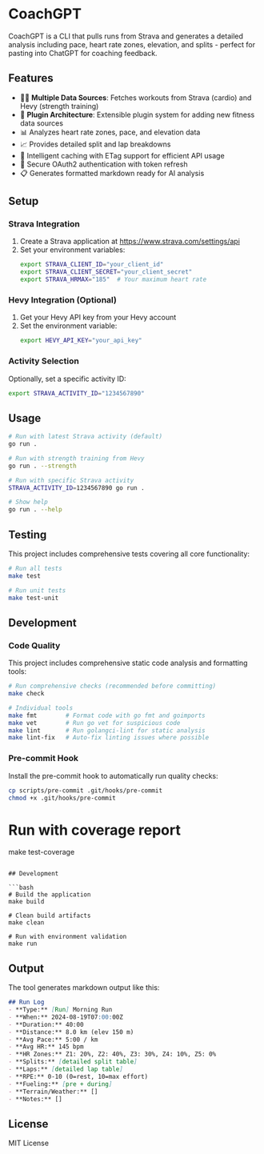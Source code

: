 # CoachGPT

CoachGPT is a CLI that pulls runs from Strava and generates a detailed analysis including pace, heart rate zones, elevation, and splits - perfect for pasting into ChatGPT for coaching feedback.

## Features

- 🏃‍♂️ **Multiple Data Sources**: Fetches workouts from Strava (cardio) and Hevy (strength training)
- 🔌 **Plugin Architecture**: Extensible plugin system for adding new fitness data sources
- 📊 Analyzes heart rate zones, pace, and elevation data
- 📈 Provides detailed split and lap breakdowns
- 💾 Intelligent caching with ETag support for efficient API usage
- 🔐 Secure OAuth2 authentication with token refresh
- 📋 Generates formatted markdown ready for AI analysis

## Setup

### Strava Integration
1. Create a Strava application at https://www.strava.com/settings/api
2. Set your environment variables:
   ```bash
   export STRAVA_CLIENT_ID="your_client_id"
   export STRAVA_CLIENT_SECRET="your_client_secret"
   export STRAVA_HRMAX="185"  # Your maximum heart rate
   ```

### Hevy Integration (Optional)
1. Get your Hevy API key from your Hevy account
2. Set the environment variable:
   ```bash
   export HEVY_API_KEY="your_api_key"
   ```

### Activity Selection
Optionally, set a specific activity ID:
```bash
export STRAVA_ACTIVITY_ID="1234567890"
```

## Usage

```bash
# Run with latest Strava activity (default)
go run .

# Run with strength training from Hevy
go run . --strength

# Run with specific Strava activity
STRAVA_ACTIVITY_ID=1234567890 go run .

# Show help
go run . --help
```

## Testing

This project includes comprehensive tests covering all core functionality:

```bash
# Run all tests
make test

# Run unit tests  
make test-unit
```

## Development

### Code Quality

This project includes comprehensive static code analysis and formatting tools:

```bash
# Run comprehensive checks (recommended before committing)
make check

# Individual tools
make fmt        # Format code with go fmt and goimports
make vet        # Run go vet for suspicious code
make lint       # Run golangci-lint for static analysis
make lint-fix   # Auto-fix linting issues where possible
```

### Pre-commit Hook

Install the pre-commit hook to automatically run quality checks:

```bash
cp scripts/pre-commit .git/hooks/pre-commit
chmod +x .git/hooks/pre-commit
```

# Run with coverage report
make test-coverage

```

## Development

```bash
# Build the application
make build

# Clean build artifacts
make clean

# Run with environment validation
make run
```

## Output

The tool generates markdown output like this:

```markdown
## Run Log
- **Type:** [Run] Morning Run
- **When:** 2024-08-19T07:00:00Z
- **Duration:** 40:00
- **Distance:** 8.0 km (elev 150 m)
- **Avg Pace:** 5:00 / km
- **Avg HR:** 145 bpm
- **HR Zones:** Z1: 20%, Z2: 40%, Z3: 30%, Z4: 10%, Z5: 0%
- **Splits:** [detailed split table]
- **Laps:** [detailed lap table]
- **RPE:** 0-10 (0=rest, 10=max effort)
- **Fueling:** [pre + during]
- **Terrain/Weather:** []
- **Notes:** []
```

## License

MIT License
